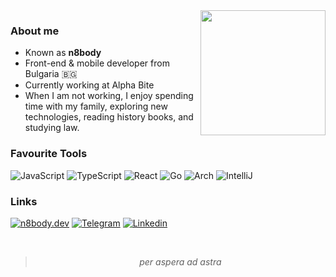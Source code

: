 <img align='right' src='https://user-images.githubusercontent.com/5713670/87202985-820dcb80-c2b6-11ea-9f56-7ec461c497c3.gif' width='200'>

<div>
<h3>About me</h3>

<ul>
  <li>Known as <b>n8body</b></li>
  <li>Front-end & mobile developer from Bulgaria 🇧🇬</li>
  <li>Currently working at Alpha Bite</li>
  <li>When I am not working, I enjoy spending time with my family, exploring new technologies, reading history books, and studying law.</li>
</ul>
</div>

<div>
  <h3>Favourite Tools</h3>
  <p>
    <img src="https://img.shields.io/badge/JavaScript-black?style=for-the-badge&amp;logo=javascript" alt="JavaScript">
    <img src="https://img.shields.io/badge/TypeScript-black?style=for-the-badge&amp;logo=typescript" alt="TypeScript">
    <img src="https://img.shields.io/badge/React-black?style=for-the-badge&amp;logo=react" alt="React">
    <img src="https://img.shields.io/badge/Go-black?style=for-the-badge&logo=go" alt="Go">
    <img src="https://img.shields.io/badge/Arch%20(i%20use%20arch%20btw)-black?style=for-the-badge&logo=archlinux" alt="Arch">
    <img src="https://img.shields.io/badge/IntelliJ-black?style=for-the-badge&logo=intellijidea" alt="IntelliJ">
  </p>
</div>

<div>
  <h3>Links</h3>
  <p>
    <a href="https://n8body.dev/"><img src="https://img.shields.io/badge/n8body.dev-black?style=for-the-badge&logo=torbrowser" alt="n8body.dev"></a>
    <a href="https://t.me/n8body"><img src="https://img.shields.io/badge/Telegram-black?style=for-the-badge&logo=telegram" alt="Telegram"></a>
    <a href="https://www.linkedin.com/in/ruslan-shamsutdinov-dev/"><img src="https://img.shields.io/badge/Linkedin-black?style=for-the-badge&logo=linkedin" alt="Linkedin"></a>
  </p>
</div>

<br>

<div>
  <blockquote>
    <p align="center">
      <i>per aspera ad astra</i>
    </p>
  </blockquote>
</div>
